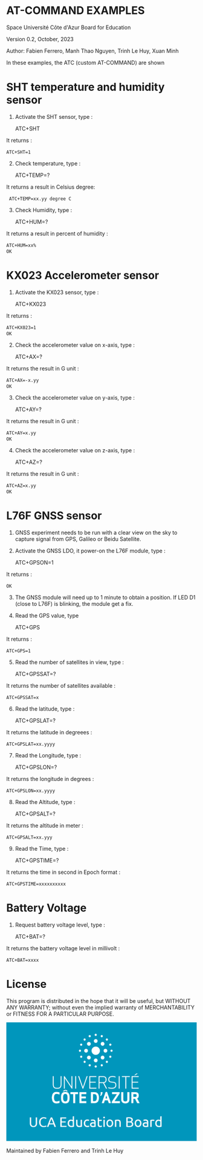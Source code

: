 # AT-COMMAND EXAMPLES
Space Université Côte d'Azur Board for Education

Version 0.2, October, 2023

Author: Fabien Ferrero, Manh Thao Nguyen, Trinh Le Huy, Xuan Minh

In these examples, the ATC (custom AT-COMMAND) are shown


# SHT temperature and humidity sensor

1. Activate the SHT sensor, type :
      
	ATC+SHT
           
It returns : 

	ATC+SHT=1
    
    
2. Check temperature, type :
            
    ATC+TEMP=?
            
It returns a result in Celsius degree: 

     ATC+TEMP=xx.yy degree C
     

3. Check Humidity, type :
            
    ATC+HUM=?
            
It returns a result in percent of humidity :

    ATC+HUM=xx%
    OK

# KX023 Accelerometer sensor

1. Activate the KX023 sensor, type :

    ATC+KX023

It returns : 

    ATC+KX023=1
    OK
    
2. Check the accelerometer value on x-axis, type :

    ATC+AX=?
 
It returns the result in G unit : 

    ATC+AX=-x.yy
    OK

3. Check the accelerometer value on y-axis, type :
 
    ATC+AY=?
 
It returns the result in G unit : 

    ATC+AY=x.yy
    OK

4. Check the accelerometer value on z-axis, type :

    ATC+AZ=?

It returns the result in G unit : 

    ATC+AZ=x.yy
    OK

# L76F GNSS sensor

1. GNSS experiment needs to be run with a clear view on the sky to capture signal from GPS, Galileo or Beidu Satellite.
   

2. Activate the GNSS LDO, it power-on the L76F module, type :

    ATC+GPSON=1

It returns : 

    OK

3. The GNSS module will need up to 1 minute to obtain a position. If LED D1 (close to L76F) is blinking, the module get a fix.
   
4. Read the GPS value, type

    ATC+GPS

It returns : 

    ATC+GPS=1
    
5. Read the number of satellites in view, type :

    ATC+GPSSAT=?

It returns the number of satellites available : 

    ATC+GPSSAT=x

6. Read the latitude, type : 

    ATC+GPSLAT=?

It returns the latitude in degreees : 

    ATC+GPSLAT=xx.yyyy
    

7. Read the Longitude, type :

    ATC+GPSLON=?

It returns the longitude in degrees : 

    ATC+GPSLON=xx.yyyy
    

8. Read the Altitude, type : 

    ATC+GPSALT=?

It returns the altitude in meter : 

    ATC+GPSALT=xx.yyy
    

9. Read the Time, type : 

    ATC+GPSTIME=?

It returns the time in second in Epoch format : 

    ATC+GPSTIME=xxxxxxxxxx
    

# Battery Voltage

1. Request battery voltage level, type :

    ATC+BAT=?

It returns the battery voltage level in millivolt : 

    ATC+BAT=xxxx
    




# License

This program is distributed in the hope that it will be useful, but WITHOUT ANY WARRANTY; without even the implied warranty of MERCHANTABILITY or FITNESS FOR A PARTICULAR PURPOSE.

<img src="https://github.com/FabienFerrero/UCA21/blob/main/Doc/Pictures/UCA_logo.png">

Maintained by Fabien Ferrero and Trinh Le Huy
